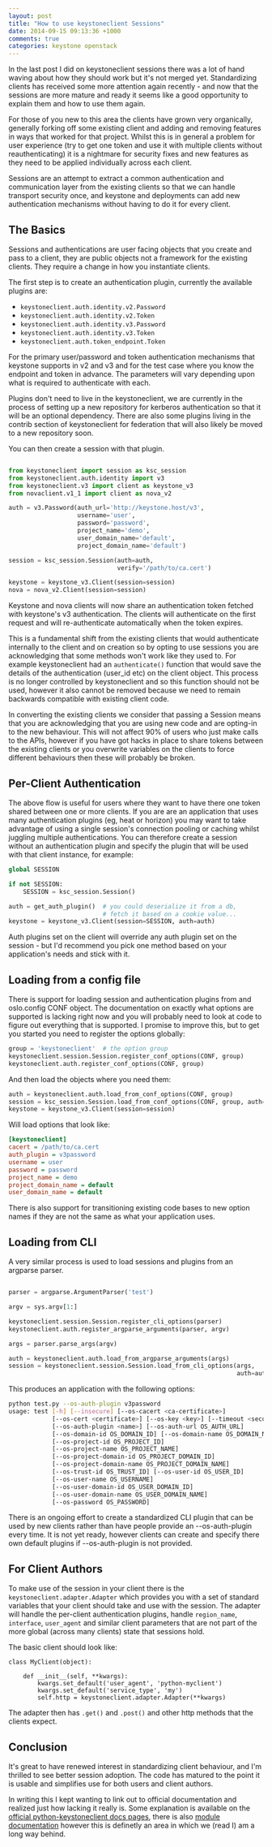 ```yaml
---
layout: post
title: "How to use keystoneclient Sessions"
date: 2014-09-15 09:13:36 +1000
comments: true
categories: keystone openstack
---
```


In the last post I did on keystoneclient sessions there was a lot of hand waving about how they should work but it's not merged yet.
Standardizing clients has received some more attention again recently - and now that the sessions are more mature and ready it seems like a good opportunity to explain them and how to use them again.

For those of you new to this area the clients have grown very organically, generally forking off some existing client and adding and removing features in ways that worked for that project.
Whilst this is in general a problem for user experience (try to get one token and use it with multiple clients without reauthenticating) it is a nightmare for security fixes and new features as they need to be applied individually across each client.

Sessions are an attempt to extract a common authentication and communication layer from the existing clients so that we can handle transport security once, and keystone and deployments can add new authentication mechanisms without having to do it for every client.

The Basics
----------

Sessions and authentications are user facing objects that you create and pass to a client, they are public objects not a framework for the existing clients.
They require a change in how you instantiate clients.

The first step is to create an authentication plugin, currently the available plugins are:

- ``keystoneclient.auth.identity.v2.Password``
- ``keystoneclient.auth.identity.v2.Token``
- ``keystoneclient.auth.identity.v3.Password``
- ``keystoneclient.auth.identity.v3.Token``
- ``keystoneclient.auth.token_endpoint.Token``

For the primary user/password and token authentication mechanisms that keystone supports in v2 and v3 and for the test case where you know the endpoint and token in advance.
The parameters will vary depending upon what is required to authenticate with each.

Plugins don't need to live in the keystoneclient, we are currently in the process of setting up a new repository for kerberos authentication so that it will be an optional dependency.
There are also some plugins living in the contrib section of keystoneclient for federation that will also likely be moved to a new repository soon.

You can then create a session with that plugin.

```python

from keystoneclient import session as ksc_session
from keystoneclient.auth.identity import v3
from keystoneclient.v3 import client as keystone_v3
from novaclient.v1_1 import client as nova_v2

auth = v3.Password(auth_url='http://keystone.host/v3',
                   username='user',
                   password='password',
                   project_name='demo',
                   user_domain_name='default',
                   project_domain_name='default')

session = ksc_session.Session(auth=auth,
                              verify='/path/to/ca.cert')

keystone = keystone_v3.Client(session=session)
nova = nova_v2.Client(session=session)
```

Keystone and nova clients will now share an authentication token fetched with keystone's v3 authentication.
The clients will authenticate on the first request and will re-authenticate automatically when the token expires.

This is a fundamental shift from the existing clients that would authenticate internally to the client and on creation so by opting to use sessions you are acknowledging that some methods won't work like they used to.
For example keystoneclient had an ```authenticate()``` function that would save the details of the authentication (user\_id etc) on the client object.
This process is no longer controlled by keystoneclient and so this function should not be used, however it also cannot be removed because we need to remain backwards compatible with existing client code.

In converting the existing clients we consider that passing a Session means that you are acknowledging that you are using new code and are opting-in to the new behaviour.
This will not affect 90% of users who just make calls to the APIs, however if you have got hacks in place to share tokens between the existing clients or you overwrite variables on the clients to force different behaviours then these will probably be broken.

Per-Client Authentication
-------------------------

The above flow is useful for users where they want to have there one token shared between one or more clients.
If you are are an application that uses many authentication plugins (eg, heat or horizon) you may want to take advantage of using a single session's connection pooling or caching whilst juggling multiple authentications.
You can therefore create a session without an authentication plugin and specify the plugin that will be used with that client instance, for example:

```python
global SESSION

if not SESSION:
    SESSION = ksc_session.Session()

auth = get_auth_plugin()  # you could deserialize it from a db,
                          # fetch it based on a cookie value...
keystone = keystone_v3.Client(session=SESSION, auth=auth)
```

Auth plugins set on the client will override any auth plugin set on the session - but I'd recommend you pick one method based on your application's needs and stick with it.

Loading from a config file
--------------------------

There is support for loading session and authentication plugins from and oslo.config CONF object.
The documentation on exactly what options are supported is lacking right now and you will probably need to look at code to figure out everything that is supported.
I promise to improve this, but to get you started you need to register the options globally:

```python
group = 'keystoneclient'  # the option group
keystoneclient.session.Session.register_conf_options(CONF, group)
keystoneclient.auth.register_conf_options(CONF, group)
```

And then load the objects where you need them:

```python
auth = keystoneclient.auth.load_from_conf_options(CONF, group)
session = ksc_session.Session.load_from_conf_options(CONF, group, auth=auth)
keystone = keystone_v3.Client(session=session)
```

Will load options that look like:

```ini
[keystoneclient]
cacert = /path/to/ca.cert
auth_plugin = v3password
username = user
password = password
project_name = demo
project_domain_name = default
user_domain_name = default
```

There is also support for transitioning existing code bases to new option names if they are not the same as what your application uses.

Loading from CLI
----------------

A very similar process is used to load sessions and plugins from an argparse parser.

```python

parser = argparse.ArgumentParser('test')

argv = sys.argv[1:]

keystoneclient.session.Session.register_cli_options(parser)
keystoneclient.auth.register_argparse_arguments(parser, argv)

args = parser.parse_args(argv)

auth = keystoneclient.auth.load_from_argparse_arguments(args)
session = keystoneclient.session.Session.load_from_cli_options(args,
                                                               auth=auth)
```

This produces an application with the following options:

```bash
python test.py --os-auth-plugin v3password
usage: test [-h] [--insecure] [--os-cacert <ca-certificate>]
            [--os-cert <certificate>] [--os-key <key>] [--timeout <seconds>]
            [--os-auth-plugin <name>] [--os-auth-url OS_AUTH_URL]
            [--os-domain-id OS_DOMAIN_ID] [--os-domain-name OS_DOMAIN_NAME]
            [--os-project-id OS_PROJECT_ID]
            [--os-project-name OS_PROJECT_NAME]
            [--os-project-domain-id OS_PROJECT_DOMAIN_ID]
            [--os-project-domain-name OS_PROJECT_DOMAIN_NAME]
            [--os-trust-id OS_TRUST_ID] [--os-user-id OS_USER_ID]
            [--os-user-name OS_USERNAME]
            [--os-user-domain-id OS_USER_DOMAIN_ID]
            [--os-user-domain-name OS_USER_DOMAIN_NAME]
            [--os-password OS_PASSWORD]
```

There is an ongoing effort to create a standardized CLI plugin that can be used by new clients rather than have people provide an --os-auth-plugin every time.
It is not yet ready, however clients can create and specify there own default plugins if --os-auth-plugin is not provided.


For Client Authors
------------------

To make use of the session in your client there is the ```keystoneclient.adapter.Adapter``` which provides you with a set of standard variables that your client should take and use with the session.
The adapter will handle the per-client authentication plugins, handle ```region_name```, ```interface```, ```user_agent``` and similar client parameters that are not part of the more global (across many clients) state that sessions hold.

The basic client should look like:

```
class MyClient(object):

    def __init__(self, **kwargs):
        kwargs.set_default('user_agent', 'python-myclient')
        kwargs.set_default('service_type', 'my')
        self.http = keystoneclient.adapter.Adapter(**kwargs)
```

The adapter then has ```.get()``` and ```.post()``` and other http methods that the clients expect.

Conclusion
----------

It's great to have renewed interest in standardizing client behaviour, and I'm thrilled to see better session adoption.
The code has matured to the point it is usable and simplifies use for both users and client authors.

In writing this I kept wanting to link out to official documentation and realized just how lacking it really is.
Some explanation is available on the [official python-keystoneclient docs pages](http://docs.openstack.org/developer/python-keystoneclient/using-sessions.html), there is also [module documentation](http://docs.openstack.org/developer/python-keystoneclient/api/keystoneclient.auth.identity.html) however this is definetly an area in which we (read I) am a long way behind.
